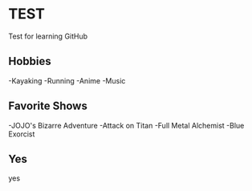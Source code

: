 # TEST
Test for learning GitHub
## Hobbies
-Kayaking
-Running
-Anime
-Music
## Favorite Shows
-JOJO's Bizarre Adventure
-Attack on Titan
-Full Metal Alchemist
-Blue Exorcist 
## Yes
yes
